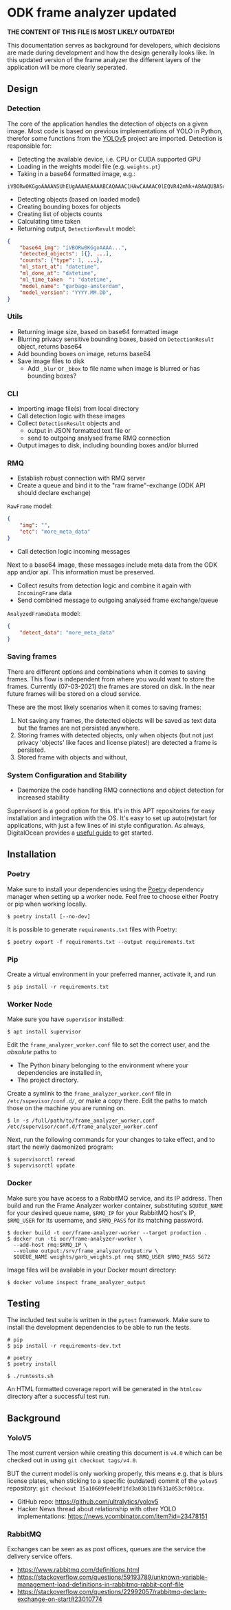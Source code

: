 # ODK frame analyzer updated

**THE CONTENT OF THIS FILE IS MOST LIKELY OUTDATED!**

This documentation serves as background for developers, which decisions are made during development and how the design generally looks like. In this updated version of the frame analyzer the different layers of the application will be more clearly seperated.

## Design

### Detection

The core of the application handles the detection of objects on a given image. Most code is based on previous implementations of YOLO in Python, therefor some functions from the [YOLOv5](https://github.com/ultralytics/yolov5) project are imported. Detection is responsible for:

- Detecting the available device, i.e. CPU or CUDA supported GPU
- Loading in the weights model file (e.g. `weights.pt`)
- Taking in a base64 formatted image, e.g.:

```
iVBORw0KGgoAAAANSUhEUgAAAAEAAAABCAQAAAC1HAwCAAAAC0lEQVR42mNk+A8AAQUBAScY42YAAAAASUVORK5CYII=
```

- Detecting objects (based on loaded model)
- Creating bounding boxes for objects
- Creating list of objects counts
- Calculating time taken
- Returning output, `DetectionResult` model:
```json
{
    "base64_img": "iVBORw0KGgoAAAA...",
    "detected_objects": [{}, ...],
    "counts": {"type": 1, ...},
    "ml_start_at": "datetime",
    "ml_done_at": "datetime",
    "ml_time_taken  ": "datetime",
    "model_name": "garbage-amsterdam",
    "model_version": "YYYY.MM.DD",
}
```

### Utils

- Returning image size, based on base64 formatted image
- Blurring privacy sensitive bounding boxes, based on `DetectionResult` object, returns base64
- Add bounding boxes on image, returns base64
- Save image files to disk
  - Add `_blur` or `_bbox` to file name when image is blurred or has bounding boxes?

### CLI

- Importing image file(s) from local directory
- Call detection logic with these images
- Collect `DetectionResult` objects and
    - output in JSON formatted text file or
    - send to outgoing analysed frame RMQ connection
- Output images to disk, including bounding boxes and/or blurred

### RMQ

- Establish robust connection with RMQ server
- Create a queue and bind it to the "raw frame"-exchange (ODK API should declare exchange)

`RawFrame` model:
```json
{
    "img": "",
    "etc": "more_meta_data"
}
```

- Call detection logic incoming messages

Next to a base64 image, these messages include meta data from the ODK app and/or api. This information must be preserved.

- Collect results from detection logic and combine it again with `IncomingFrame` data
- Send combined message to outgoing analysed frame exchange/queue

`AnalyzedFrameData` model:
```json
{
    "detect_data": "more_meta_data"
}
```

### Saving frames

There are different options and combinations when it comes to saving frames. This flow is independent from where you would want to store the frames. Currently (07-03-2021) the frames are stored on disk. In the near future frames will be stored on a cloud service.

These are the most likely scenarios when it comes to saving frames:

1. Not saving any frames, the detected objects will be saved as text data but the frames are not persisted anywhere.
2. Storing frames with detected objects, only when objects (but not just privacy 'objects' like faces and license plates!) are detected a frame is persisted.
3. Stored frame with objects and without, 

### System Configuration and Stability

- Daemonize the code handling RMQ connections and object detection for increased stability

Supervisord is a good option for this. It's in this APT repositories for easy installation and integration with the OS. It's easy to set up auto(re)start for applications, with just a few lines of ini style configuration. As always, DigitalOcean provides a [useful guide](https://www.digitalocean.com/community/tutorials/how-to-install-and-manage-supervisor-on-ubuntu-and-debian-vps) to get started.

## Installation

### Poetry

Make sure to install your dependencies using the [Poetry](https://python-poetry.org/) dependency manager when setting up a worker node. Feel free to choose either Poetry or pip when working locally.

```
$ poetry install [--no-dev]
```

It is possible to generate `requirements.txt` files with Poetry:

```
$ poetry export -f requirements.txt --output requirements.txt
```

### Pip

Create a virtual environment in your preferred manner, activate it, and run
```
$ pip install -r requirements.txt
```

### Worker Node

Make sure you have `supervisor` installed:

```
$ apt install supervisor
```

Edit the `frame_analyzer_worker.conf` file to set the correct user, and the _absolute_ paths to
- The Python binary belonging to the environment where your dependencies are installed in,
- The project directory.

Create a symlink to the `frame_analyzer_worker.conf` file in `/etc/supevisor/conf.d/`, or make a copy there. Edit the paths to match those on the machine you are running on.

```
$ ln -s /full/path/to/frame_analyzer_worker.conf /etc/supervisor/conf.d/frame_analyzer_worker.conf
```

Next, run the following commands for your changes to take effect, and to start the newly daemonized program:

```
$ supervisorctl reread
$ supervisorctl update
```

### Docker

Make sure you have access to a RabbitMQ service, and its IP address. Then build and run the Frame Analyzer worker container, substituting `$QUEUE_NAME` for your desired queue name, `$RMQ_IP` for your RabbitMQ host's IP, `$RMQ_USER` for its username, and `$RMQ_PASS` for its matching password.

```
$ docker build -t oor/frame-analyzer-worker --target production .
$ docker run -ti oor/frame-analyzer-worker \
  --add-host rmq:$RMQ_IP \
  --volume output:/srv/frame_analyzer/output:rw \
  $QUEUE_NAME weights/garb_weights.pt rmq $RMQ_USER $RMQ_PASS 5672
```

Image files will be available in your Docker mount directory:
```
$ docker volume inspect frame_analyzer_output
```

## Testing

The included test suite is written in the `pytest` framework. Make sure to install the
development dependencies to be able to run the tests.

```
# pip
$ pip install -r requirements-dev.txt

# poetry
$ poetry install

$ ./runtests.sh
```

An HTML formatted coverage report will be generated in the `htmlcov` directory after a
successful test run.


## Background

### YoloV5

The most current version while creating this document is `v4.0` which can be checked out in using `git checkout tags/v4.0`.

BUT the current model is only working properly, this means e.g. that is blurs license plates, when sticking to a specific (outdated) commit of the `yolov5` repository: `git checkout 15a10609fe0e0f1fd3a03b11bf631a053cf001ca`.

- GitHub repo: https://github.com/ultralytics/yolov5
- Hacker News thread about relationship with other YOLO implementations: https://news.ycombinator.com/item?id=23478151

### RabbitMQ

Exchanges can be seen as as post offices, queues are the service the delivery service offers.

- https://www.rabbitmq.com/definitions.html
- https://stackoverflow.com/questions/59193789/unknown-variable-management-load-definitions-in-rabbitmq-rabbit-conf-file
- https://stackoverflow.com/questions/22992057/rabbitmq-declare-exchange-on-start#23010774